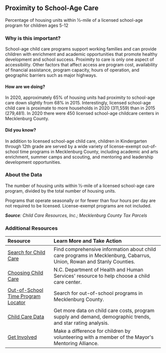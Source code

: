 ## Proximity to School-Age Care
Percentage of housing units within &#189;-mile of a licensed school-age program for children ages 5-12

### Why is this important?
School-age child care programs support working families and can provide children with enrichment and academic opportunities that promote healthy development and school success. Proximity to care is only one aspect of accessibility. Other factors that affect access are program cost, availability of financial assistance, program capacity, hours of operation, and geographic barriers such as major highways.

#### How are we doing?
In 2020, approximately 65% of housing units had proximity to school-age care down slightly from 68% in 2015. Interestingly, licensed school-age child care is proximate to more households in 2020 (311,559) than in 2015 (279,481). In 2020 there were 450 licensed school-age childcare centers in Mecklenburg County.

#### Did you know?
In addition to licensed school-age child care, children in Kindergarten through 12th grade are served by a wide variety of license-exempt out-of-school time programs in Mecklenburg County, including academic and arts enrichment, summer camps and scouting, and mentoring and leadership development opportunities.



### About the Data
The number of housing units within &#189;-mile of a licensed school-age care program, divided by the total number of housing units.

Programs that operate seasonally or for fewer than four hours per day are not required to be licensed. License-exempt programs are not included.

_**Source**: Child Care Resources, Inc.; Mecklenburg County Tax Parcels_

### Additional Resources
| Resource | Learn More and Take Action |
|:--- | :--- |
|[Search for Child Care](https://ncchildcare.ncdhhs.gov/childcaresearch)|Find comprehensive information about child care programs in Mecklenburg, Cabarrus, Union, Rowan and Stanly Counties.
|[Choosing Child Care](http://ncchildcare.nc.gov/parents/pr_sn2_ov.asp)| N.C. Department of Health and Human Services' resource to help choose a child care center.
|[Out-of-School Time Program Locator](http://www.cfcrights.org/issues-and-impact/out-of-school-time-locator-map/)| Search for out-of-school programs in Mecklenburg County.
|[Child Care Data](http://www.childcareresourcesinc.org/publications-and-multimedia/data-reports/)| Get more data on child care costs, program supply and demand, demographic trends, and star rating analysis.
|[Get Involved](http://charlottenc.gov/Mayor/Youth/MMA/Pages/default.aspx)| Make a difference for children by volunteering with a member of the Mayor's Mentoring Alliance.
